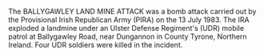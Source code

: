 The BALLYGAWLEY LAND MINE ATTACK was a bomb attack carried out by the Provisional Irish Republican Army (PIRA) on the 13 July 1983. The IRA exploded a landmine under an Ulster Defense Regiment's (UDR) mobile patrol at Ballygawley Road, near Dungannon in County Tyrone, Northern Ireland. Four UDR soldiers were killed in the incident.
